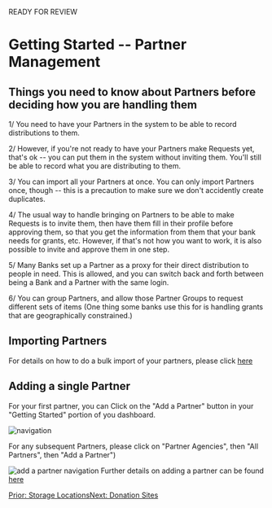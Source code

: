 READY FOR REVIEW
# Getting Started -- Partner Management

## Things you need to know about Partners before deciding how you are handling them

1/  You need to have your Partners in the system to be able to record distributions to them.

2/  However,  if you're not ready to have your Partners make Requests yet, that's ok -- you can put them in the system without inviting them.   You'll still be able to record what you are distributing to them.

3/  You can import all your Partners at once.  You can only import Partners once, though -- this is a precaution to make sure we don't accidently create duplicates.

4/  The usual way to handle bringing on Partners to be able to make Requests is to invite them,  then have them fill in their profile before approving them, so that you get the information from them that your bank needs for grants, etc.   However, if that's not how you want to work,  it is also possible to invite and approve them in one step.

5/  Many Banks set up a Partner as a proxy for their direct distribution to people in need.  This is allowed, and you can switch back and forth between being a Bank and a Partner with the same login.

6/  You can group Partners, and allow those Partner Groups to request different sets of items (One thing some banks use this for is handling grants that are geographically constrained.)


## Importing Partners

For details on how to do a bulk import of your partners, please click [here](pm_importing_partners.md)

## Adding a single Partner
For your first partner, you can Click on the "Add a Partner" button in your "Getting Started" portion of you dashboard.  

![navigation](images/getting_started/partners/gs_just_starting_step_2.png)


For any subsequent Partners, please click on "Partner Agencies", then "All Partners", then "Add a Partner")

![add a partner navigation](images/partners/partners_add_navigation.png)
Further details on adding a partner can be found [here](pm_adding_a_partner.md)

[Prior: Storage Locations](getting_started_storage_locations.md)[Next: Donation Sites](getting_started_donation_sites.md)